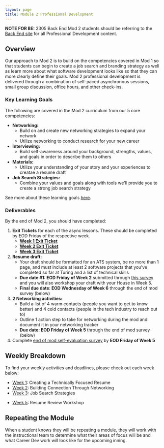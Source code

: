 ```yaml
---
layout: page
title: Module 2 Professional Development
---
```


<section class='notice' markdown='1'>

**NOTE FOR BE:** 2305 Back End Mod 2 students should be referring to the [Back End site](https://backend.turing.edu/module2/) for all Professional Development content.

</section>


## Overview
Our approach to Mod 2 is to build on the competencies covered in Mod 1 so that students can begin to create a job search and branding strategy as well as learn more about what software development looks like so that they can more clearly define their goals. Mod 2 professional development is delivered through a combination of self-paced asynchronous sessions, small group discussion, office hours, and other check-ins. 

### Key Learning Goals
The following are covered in the Mod 2 curriculum from our 5 core competencies:

* **Networking:**
    * Build on and create new networking strategies to expand your network
    * Utilize networking to conduct research for your new career
* **Interviewing:**
    * Build self-awareness around your background, strengths, values, and goals in order to describe them to others
* **Materials:**
    * Utilize your understanding of your story and your experiences to creatae a resume draft
* **Job Search Strategies:**
    * Combine your values and goals along with tools we'll provide you to create a strong job search strategy

See more about these learning goals [here](/module_two/mod2_learning_goals). 

### Deliverables
By the end of Mod 2, you should have completed:

1. **Exit Tickets** for each of the async lessons. These should be completed by EOD Friday of the respective week.
   * **[Week 1 Exit Ticket](https://forms.gle/FVve83mBkcJgxnm6A)**
   * **[Week 2 Exit Ticket](https://forms.gle/74Bfdx3b71Cq2GsCA)**
   * **[Week 3 Exit Ticket](https://forms.gle/7jRSUfiCzLngqr278)**
2. **Resume draft:**
   * Your draft should be formatted for an ATS system, be no more than 1 page, and must include at least 2 software projects that you've completed so far at Turing and a list of technical skills 
   * **Due date #1: EOD Friday of Week 2** submitted through [this survey](https://airtable.com/shrdiggeJLo7mPOt6) and you will also workshop your draft with your House in Week 5.
   * **Final due date: EOD Wednesday of Week 6** through the end of mod survey (below)
3. **2 Networking activities:**
   * Build a list of 4 warm contacts (people you want to get to know better) and 4 cold contacts (people in the tech industry to reach out to)
   * Outline 1 action step to take for networking during the mod and document it in your networking tracker
   * **Due date: EOD Friday of Week 5** through the end of mod survey (below)
4. Complete [end of mod self-evaluation survey](https://airtable.com/shr5n5ffg90BeMrEh) by **EOD Friday of Week 5**

## Weekly Breakdown
To find your weekly activities and deadlines, please check out each week below:

* [Week 1](/module_two/mod2_week1): Creating a Technically Focused Resume
* [Week 2](/module_two/mod2_week2): Building Connection Through Networking
* [Week 3](/module_two/mod2_week3): Job Search Strategies
<!-- * [Week 4](/module_two/mod2_week4): What's a Dev event -->
* [Week 5](/module_two/mod2_week5): Resume Review Workshop

## Repeating the Module
When a student knows they will be repeating a module, they will work with the instructional team to determine what their areas of focus will be and what Career Dev work will look like for the upcoming inning.
